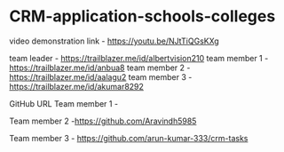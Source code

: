 # CRM-application-schools-colleges
video demonstration link - https://youtu.be/NJtTiQGsKXg

team leader   - https://trailblazer.me/id/albertvision210
team member 1 - https://trailblazer.me/id/anbua8
team member 2 - https://trailblazer.me/id/aalagu2
team member 3 - https://trailblazer.me/id/akumar8292 


GitHub URL
Team member 1 -

Team member 2 -https://github.com/Aravindh5985

Team member 3 - https://github.com/arun-kumar-333/crm-tasks
